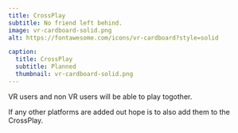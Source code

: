 ```yaml
---
title: CrossPlay
subtitle: No friend left behind.
image: vr-cardboard-solid.png
alt: https://fontawesome.com/icons/vr-cardboard?style=solid

caption:
  title: CrossPlay
  subtitle: Planned
  thumbnail: vr-cardboard-solid.png
---
```

VR users and non VR users will be able to play togother.

If any other platforms are added out hope is to also add them to the CrossPlay.

